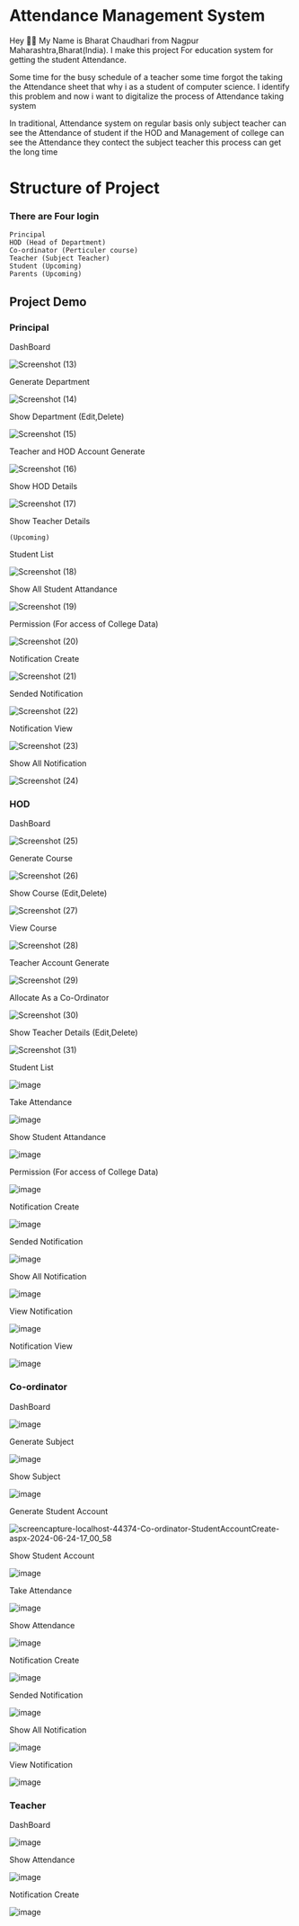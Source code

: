# Attendance Management System

Hey 🙋‍♂️ My Name is Bharat Chaudhari from Nagpur Maharashtra,Bharat(India). I make this project For education system for getting the student Attendance.

Some time for the busy schedule of a teacher some time forgot the taking the Attendance sheet that why i as a student of computer science. I identify this problem and now i want to digitalize the process of Attendance taking system

In traditional, Attendance system on regular basis only subject teacher can see the Attendance of student if the HOD and Management of college can see the Attendance they contect the subject teacher this process can get the long time

# Structure of Project
### There are Four login 
    Principal
    HOD (Head of Department)
    Co-ordinator (Perticuler course)
    Teacher (Subject Teacher)
    Student (Upcoming)
    Parents (Upcoming)

## Project Demo

### Principal

DashBoard

![Screenshot (13)](https://github.com/Bharat9011/Attendance-management-system/assets/97335704/c81a1bd2-473b-4919-9c6d-f3f47a191de7)

Generate Department

![Screenshot (14)](https://github.com/Bharat9011/Attendance-management-system/assets/97335704/9697fb8d-6043-43f0-869f-21f763bb8368)

Show Department (Edit,Delete)

![Screenshot (15)](https://github.com/Bharat9011/Attendance-management-system/assets/97335704/d0e2e6fd-8dc9-45ed-a0b6-34371bf6a871)

Teacher and HOD Account Generate

![Screenshot (16)](https://github.com/Bharat9011/Attendance-management-system/assets/97335704/3d8a11f1-65f2-434e-b965-ca3ab215eebc)

Show HOD Details

![Screenshot (17)](https://github.com/Bharat9011/Attendance-management-system/assets/97335704/7014ccde-98ed-448c-85eb-dd8698c2f162)

Show Teacher Details

    (Upcoming)

Student List

![Screenshot (18)](https://github.com/Bharat9011/Attendance-management-system/assets/97335704/46ac630b-290d-4484-8794-9f7aac5d34ec)

Show All Student Attandance

![Screenshot (19)](https://github.com/Bharat9011/Attendance-management-system/assets/97335704/dcea1f19-7267-4e5f-8b72-ff86c689e5c9)

Permission (For access of College Data)

![Screenshot (20)](https://github.com/Bharat9011/Attendance-management-system/assets/97335704/708d16ce-da26-45af-a241-5eddbda0650b)

Notification Create

![Screenshot (21)](https://github.com/Bharat9011/Attendance-management-system/assets/97335704/17eb537a-5088-4f9a-94ce-92a2d22e9c2b)

Sended Notification

![Screenshot (22)](https://github.com/Bharat9011/Attendance-management-system/assets/97335704/9f4de322-af12-4bd5-aec8-5202baf1dfe2)

Notification View

![Screenshot (23)](https://github.com/Bharat9011/Attendance-management-system/assets/97335704/e9c7c914-95e5-4e0b-97ac-a31a10ce9a33)

Show All Notification

![Screenshot (24)](https://github.com/Bharat9011/Attendance-management-system/assets/97335704/e7e5920c-cbb3-4659-baf0-289db781d5d4)

### HOD

DashBoard

![Screenshot (25)](https://github.com/Bharat9011/Attendance-management-system/assets/97335704/7fd003ad-7b50-4116-948e-bb7cd5531a35)

Generate Course

![Screenshot (26)](https://github.com/Bharat9011/Attendance-management-system/assets/97335704/934ec28f-dc93-4d0c-bed5-2712a8e21a14)


Show Course (Edit,Delete)

![Screenshot (27)](https://github.com/Bharat9011/Attendance-management-system/assets/97335704/c552f9a6-ffd1-4ba2-adad-c2e5642fac72)

View Course

![Screenshot (28)](https://github.com/Bharat9011/Attendance-management-system/assets/97335704/c35a81bf-fc15-4af6-a966-cf4c853d0134)

Teacher Account Generate

![Screenshot (29)](https://github.com/Bharat9011/Attendance-management-system/assets/97335704/865b4173-660c-4884-979d-d184a7928c27)

Allocate As a Co-Ordinator

![Screenshot (30)](https://github.com/Bharat9011/Attendance-management-system/assets/97335704/168dae9f-062e-4e73-b166-ed1d19ad2349)

Show Teacher Details (Edit,Delete)

![Screenshot (31)](https://github.com/Bharat9011/Attendance-management-system/assets/97335704/4c06d3b2-5a97-4040-8cd8-5a684007f1e0)

Student List

![image](https://github.com/Bharat9011/Attendance-management-system/assets/97335704/4c794b06-072c-4523-b461-f103fafed805)

Take Attendance

![image](https://github.com/Bharat9011/Attendance-management-system/assets/97335704/66675b76-c600-4c01-882e-f35834a1c71f)

Show Student Attandance

![image](https://github.com/Bharat9011/Attendance-management-system/assets/97335704/8a98a970-7c81-4a43-ae67-03efd10bec1b)

Permission (For access of College Data)

![image](https://github.com/Bharat9011/Attendance-management-system/assets/97335704/de498ef0-d772-422a-93f4-d8ad8b198270)

Notification Create

![image](https://github.com/Bharat9011/Attendance-management-system/assets/97335704/2800df14-fb69-4460-bba0-0a7e6d924a74)

Sended Notification 

![image](https://github.com/Bharat9011/Attendance-management-system/assets/97335704/8a963aa4-d8e6-4597-9c7b-fa1660f59832)

Show All Notification

![image](https://github.com/Bharat9011/Attendance-management-system/assets/97335704/dc591904-b9d5-440e-87bf-6799ead13976)

View Notification

![image](https://github.com/Bharat9011/Attendance-management-system/assets/97335704/08463253-3dc4-4cbc-9b07-f91b620a46e3)

Notification View

![image](https://github.com/Bharat9011/Attendance-management-system/assets/97335704/baa4c541-dbd1-46ba-a608-b005ad327c75)

### Co-ordinator

DashBoard

![image](https://github.com/Bharat9011/Attendance-management-system/assets/97335704/72849d83-ea14-4482-bab1-f4a6b63ec9a4)

Generate Subject

![image](https://github.com/Bharat9011/Attendance-management-system/assets/97335704/bee980aa-746c-4718-a73a-7d3a842b550e)

Show Subject

![image](https://github.com/Bharat9011/Attendance-management-system/assets/97335704/f97209d8-f2c1-4202-b984-8d3cdc6c1348)

Generate Student Account

![screencapture-localhost-44374-Co-ordinator-StudentAccountCreate-aspx-2024-06-24-17_00_58](https://github.com/Bharat9011/Attendance-management-system/assets/97335704/c11dbe4f-34b0-4bd0-af9f-ecbe33c38500)

Show Student Account

![image](https://github.com/Bharat9011/Attendance-management-system/assets/97335704/2b7effa0-d8d7-4d59-9f38-0ff7fcad5c71)

Take Attendance

![image](https://github.com/Bharat9011/Attendance-management-system/assets/97335704/f243a29b-8a76-4dcb-8815-9c07d1c8b627)

Show Attendance

![image](https://github.com/Bharat9011/Attendance-management-system/assets/97335704/0effdc32-1f08-4b0f-96c6-0dcb64cc6f61)

Notification Create

![image](https://github.com/Bharat9011/Attendance-management-system/assets/97335704/57c76e05-1dad-46da-9081-2183aaafde52)

Sended Notification 

![image](https://github.com/Bharat9011/Attendance-management-system/assets/97335704/8dda3372-d727-4009-b56f-0507d5036465)

Show All Notification

![image](https://github.com/Bharat9011/Attendance-management-system/assets/97335704/537b4451-dd41-40fb-9d88-16793d6d9fa6)

View Notification

![image](https://github.com/Bharat9011/Attendance-management-system/assets/97335704/ce291b17-5ce2-4d07-88ae-5ecaf57b5339)

### Teacher

DashBoard

![image](https://github.com/Bharat9011/Attendance-management-system/assets/97335704/7c416cf2-f6e1-4b43-ad20-5827d957c323)

Show Attendance

![image](https://github.com/Bharat9011/Attendance-management-system/assets/97335704/40b8845a-dfa1-4ca3-8b8b-72828259b06b)

Notification Create

![image](https://github.com/Bharat9011/Attendance-management-system/assets/97335704/e1e4d4b4-8395-47a4-aaea-004b1357faa7)
